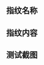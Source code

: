 ## 指纹名称
<!-- 如 XXXCMS -->

## 指纹内容
<!-- 
如：
{
    "cms": "PbootCMS",
    "method": "keyword",
    "location": "header",
    "logic": "and",
    "rule": ["PbootSystem"]
}, {
    "cms": "Dreamer CMS",
    "method": "faviconhash",
    "location": "body",
    "logic": "and",
    "rule": ["-748565678"]
}
-->

## 测试截图
